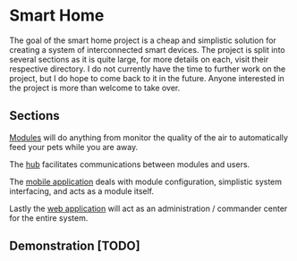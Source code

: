 # Smart Home
The goal of the smart home project is a cheap and simplistic solution for creating a system of interconnected smart devices. The project is split into several sections as it is quite large, for more details on each, visit their respective directory. I do not currently have the time to further work on the project, but I do hope to come back to it in the future. Anyone interested in the project is more than welcome to take over.

## Sections

[Modules](https://github.com/Introvertuous/smart_home/tree/master/modules) will do anything from monitor the quality of the air to automatically feed your pets while you are away. 

The [hub](https://github.com/Introvertuous/smart_home/tree/master/hub) facilitates communications between modules and users. 

The [mobile application](https://github.com/Introvertuous/smart_home/tree/master/mobile) deals with module configuration, simplistic system interfacing, and acts as a module itself.

Lastly the [web application](https://github.com/Introvertuous/smart_home/tree/master/web) will act as an administration / commander center for the entire system. 

## Demonstration [TODO]
